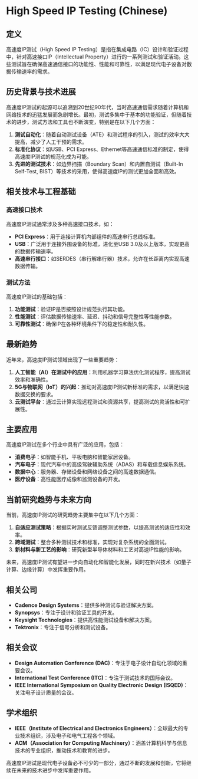 # High Speed IP Testing (Chinese)

## 定义

高速度IP测试（High Speed IP Testing）是指在集成电路（IC）设计和验证过程中，针对高速接口IP（Intellectual Property）进行的一系列测试和验证活动。这些测试旨在确保高速通信接口的功能性、性能和可靠性，以满足现代电子设备对数据传输速率的需求。

## 历史背景与技术进展

高速度IP测试的起源可以追溯到20世纪90年代，当时高速通信需求随着计算机和网络技术的迅猛发展而急剧增长。最初，测试多集中于基本的功能验证，但随着技术的进步，测试方法和工具也不断演变，特别是在以下几个方面：

1. **测试自动化**：随着自动测试设备（ATE）和测试程序的引入，测试的效率大大提高，减少了人工干预的需求。
2. **标准化协议**：如USB、PCI Express、Ethernet等高速通信标准的制定，使得高速度IP测试的规范化成为可能。
3. **先进的测试技术**：如边界扫描（Boundary Scan）和内置自测试（Built-In Self-Test, BIST）等技术的采用，使得高速度IP的测试更加全面和高效。

## 相关技术与工程基础

### 高速接口技术

高速度IP测试通常涉及多种高速接口技术，如：

- **PCI Express**：用于连接计算机内部组件的高速串行总线标准。
- **USB**：广泛用于连接外围设备的标准，进化至USB 3.0及以上版本，实现更高的数据传输速率。
- **高速串行接口**：如SERDES（串行解串行器）技术，允许在长距离内实现高速数据传输。

### 测试方法

高速度IP测试的基础包括：

1. **功能测试**：验证IP是否按照设计规范执行其功能。
2. **性能测试**：评估数据传输速率、延迟、抖动和信号完整性等性能参数。
3. **可靠性测试**：确保IP在各种环境条件下的稳定性和耐久性。

## 最新趋势

近年来，高速度IP测试领域出现了一些重要趋势：

1. **人工智能（AI）在测试中的应用**：利用机器学习算法优化测试程序，提高测试效率和准确性。
2. **5G与物联网（IoT）的兴起**：推动对高速度IP测试新标准的需求，以满足快速数据交换的要求。
3. **云测试平台**：通过云计算实现远程测试和资源共享，提高测试的灵活性和可扩展性。

## 主要应用

高速度IP测试在多个行业中具有广泛的应用，包括：

- **消费电子**：如智能手机、平板电脑和智能家居设备。
- **汽车电子**：现代汽车中的高级驾驶辅助系统（ADAS）和车载信息娱乐系统。
- **数据中心**：服务器、存储设备和网络设备之间的高速数据通信。
- **医疗设备**：高性能医疗成像和监测设备的开发。

## 当前研究趋势与未来方向

当前，高速度IP测试的研究趋势主要集中在以下几个方面：

1. **自适应测试策略**：根据实时测试反馈调整测试参数，以提高测试的适应性和效率。
2. **跨域测试**：整合多种测试技术和标准，实现对复杂系统的全面测试。
3. **新材料与新工艺的影响**：研究新型半导体材料和工艺对高速IP性能的影响。

未来，高速度IP测试有望进一步向自动化和智能化发展，同时在新兴技术（如量子计算、边缘计算）中发挥重要作用。

## 相关公司

- **Cadence Design Systems**：提供多种测试与验证解决方案。
- **Synopsys**：专注于设计和验证工具的开发。
- **Keysight Technologies**：提供高性能测试设备和解决方案。
- **Tektronix**：专注于信号分析和测试设备。

## 相关会议

- **Design Automation Conference (DAC)**：专注于电子设计自动化领域的重要会议。
- **International Test Conference (ITC)**：专注于测试技术的国际会议。
- **IEEE International Symposium on Quality Electronic Design (ISQED)**：关注电子设计质量的会议。

## 学术组织

- **IEEE（Institute of Electrical and Electronics Engineers）**：全球最大的专业技术组织，涉及电子和电气工程各个领域。
- **ACM（Association for Computing Machinery）**：涵盖计算机科学与信息技术的专业组织，推动技术和教育的进步。

高速度IP测试是现代电子设备必不可少的一部分，通过不断的发展和创新，它将继续在未来的技术进步中发挥重要作用。
